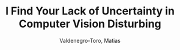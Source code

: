 ---
paperId: 40
author: Valdenegro-Toro, Matias 
publicationauthor: Valdenegro-Toro, M.
title: I Find Your Lack of Uncertainty in Computer Vision Disturbing
pdf: 40_CameraReady_40.pdf
poster: 40_poster_40.png
pitch: 
type: Oral
topic: Explainable AI
category: Full Paper
link: https://research.latinxinai.org/papers/cvpr/2021/pdf/40_CameraReady_40.pdf
conference: cvpr
year: 2021
tags: cvpr-2021-nopitch
location: Virtual
---